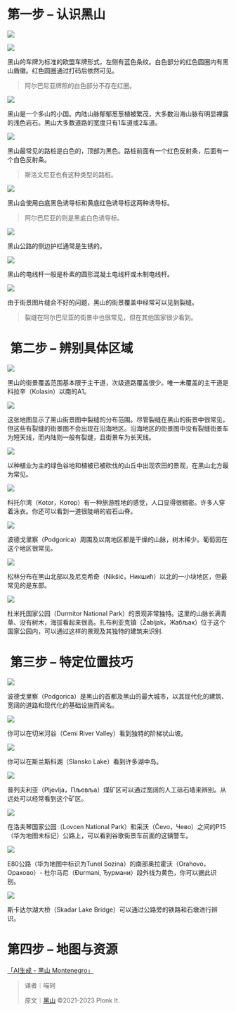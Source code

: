 # 第一步 – 认识黑山
![](https://cdn.nlark.com/yuque/0/2023/png/34598262/1686741533944-41e950e6-480b-43b1-8748-59424fef563e.png)

![](https://cdn.nlark.com/yuque/0/2023/png/34598262/1686741534286-6ef554a5-cc09-4f36-abeb-2a23cd6c7a08.png)

黑山的车牌为标准的欧盟车牌形式，左侧有蓝色条纹。白色部分的红色圆圈内有黑山盾徽。红色圆圈通过打码后依然可见。

> 阿尔巴尼亚牌照的白色部分不存在红圈。
>

![](https://cdn.nlark.com/yuque/0/2023/png/34598262/1686741534850-5c46333f-0d7e-4a22-bdc3-e125b65d673e.png)

黑山是一个多山的小国。内陆山脉郁郁葱葱植被繁茂，大多数沿海山脉有明显裸露的浅色岩石。黑山大多数道路的宽度只有1车道或2车道。

![](https://cdn.nlark.com/yuque/0/2023/png/34598262/1686741535411-439861dd-3702-478d-bc95-8705cba6e885.png)

黑山最常见的路桩是白色的，顶部为黑色。路桩前面有一个红色反射条，后面有一个白色反射条。

> 斯洛文尼亚也有这种类型的路桩。
>

![](https://cdn.nlark.com/yuque/0/2023/png/34598262/1686741536142-d314cb7f-3854-4661-bf35-d629a1b4d70c.png)

黑山会使用白底黑色诱导标和黄底红色诱导标这两种诱导标。

> 阿尔巴尼亚的则是黑底白色诱导标。
>

![](https://cdn.nlark.com/yuque/0/2023/png/34598262/1686741536695-4f720060-e72d-4e5e-8b4b-c1347ff28838.png)

黑山公路的侧边护栏通常是生锈的。

![](https://cdn.nlark.com/yuque/0/2023/png/34598262/1686741537399-9946fbb5-b372-4cb3-a4eb-67e376f2080c.png)

黑山的电线杆一般是朴素的圆形混凝土电线杆或木制电线杆。

![](https://cdn.nlark.com/yuque/0/2023/png/34598262/1686741538057-46fcc6c7-ae64-4dee-b691-25c198a3b9ff.png)

由于街景图片缝合不好的问题，黑山的街景覆盖中经常可以见到裂缝。

> 裂缝在阿尔巴尼亚的街景中也很常见，但在其他国家很少看到。
>

#  第二步 – 辨别具体区域
![](https://cdn.nlark.com/yuque/0/2023/png/34598262/1686741538563-a1f1ec5e-59ce-445a-8a3b-6d62ac9d8c78.png)

黑山的街景覆盖范围基本限于主干道，次级道路覆盖很少。唯一未覆盖的主干道是科拉辛（Kolasin）以南的A1。

![](https://cdn.nlark.com/yuque/0/2023/png/34598262/1686741539041-d358209d-012f-4767-be66-3e7f2932ba5b.png)

这张地图显示了黑山街景图中裂缝的分布范围。尽管裂缝在黑山的街景中很常见，但这些有裂缝的街景图不会出现在沿海地区。沿海地区的街景图中没有裂缝街景车为短天线，而内陆则一般有裂缝，且街景车为长天线。

![](https://cdn.nlark.com/yuque/0/2023/png/34598262/1686741539575-4f876921-398a-46f2-b7cb-34bea7afa5f3.png)

以种植业为主的绿色谷地和植被已被砍伐的山丘中出现农田的景观，在黑山北方最为常见。

![](https://cdn.nlark.com/yuque/0/2023/png/34598262/1686741540253-e0d2620c-3c02-4e8d-9f53-0c82046ff6cb.png)

科托尔湾（Kotor，Котор）有一种旅游胜地的感觉，人口显得很稠密。许多人穿着泳衣。你还可以看到一道很陡峭的岩石山脊。

![](https://cdn.nlark.com/yuque/0/2023/png/34598262/1686741540874-cebbccc8-7f87-46c9-a65f-a65fefe39b2d.png)

波德戈里察（Podgorica）周围及以南地区都是干燥的山脉，树木稀少。葡萄园在这个地区很常见。

![](https://cdn.nlark.com/yuque/0/2023/png/34598262/1686741541430-e219b0e5-4091-4fbf-b3b2-75178c35208d.png)

松林分布在黑山北部以及尼克希奇（Nikšić，Никшић）以北的一小块地区，但最常见的是东部。

![](https://cdn.nlark.com/yuque/0/2023/png/34598262/1686741541901-7a214cd1-aef7-446b-bbef-dbc046c021b2.png)

杜米托国家公园（Durmitor National Park）的景观非常独特。这里的山脉长满青草、没有树木，海拔看起来很高。扎布利亚克镇（Žabljak，Жабљак）位于这个国家公园内，可以通过这样的景观及其独特的建筑来识别.

#  第三步 – 特定位置技巧
![](https://cdn.nlark.com/yuque/0/2023/png/34598262/1686741542448-12683bf6-333d-4e1d-8783-e03afe10a868.png)

波德戈里察（Podgorica）是黑山的首都及黑山的最大城市，以其现代化的建筑、宽阔的道路和现代化的基础设施而闻名。

![](https://cdn.nlark.com/yuque/0/2023/png/34598262/1686741542993-cd3a52b8-c086-4991-b97e-f88b608b9055.png)

你可以在切米河谷（Cemi River Valley）看到独特的阶梯状山坡。

![](https://cdn.nlark.com/yuque/0/2023/png/34598262/1686741543466-629e2233-4e88-4a01-9eff-dec3eac74be6.png)

你可以在斯兰斯科湖（Slansko Lake）看到许多湖中岛。

![](https://cdn.nlark.com/yuque/0/2023/png/34598262/1686741544079-357c1da7-cc1d-42b9-ad36-46e9039f3e8d.png)

普列夫利亚（Pljevlja，Пљевља）煤矿区可以通过宽阔的人工砾石墙来辨别。从远处可以经常看到这个矿区。

![](https://cdn.nlark.com/yuque/0/2023/png/34598262/1686741544758-1aa114dd-ea68-49f6-9fc9-459060d24eeb.png)

在洛夫琴国家公园（Lovcen National Park）和采沃（Čevo，Чeво）之间的P15（华为地图未标记）公路上，可以看到谷歌街景车前面的这辆警车。

![](https://cdn.nlark.com/yuque/0/2023/png/34598262/1686741545446-8ca11ef5-177d-49e5-9f65-5061ed120e01.png)

E80公路（华为地图中标识为Tunel Sozina）的南部奥拉霍沃（Orahovo，Opaxoвo）- 杜尔马尼（Đurmani, Ђурмани）段外线为黄色，你可以据此识别。

![](https://cdn.nlark.com/yuque/0/2023/png/34598262/1686741545938-5b223ed9-1e10-4391-9384-4db9c8dfb0b9.png)

斯卡达尔湖大桥（Skadar Lake Bridge）可以通过公路旁的铁路和石墩进行辨识。

# 第四步 – 地图与资源
[「AI生成 - 黑山 Montenegro」](https://tuxun.fun/maps_detail?mapsId=1457)



> 译者｜喵轲
>
> 原文｜[黑山](https://www.plonkit.net/montenegro) ©2021-2023 Plonk It.
>

